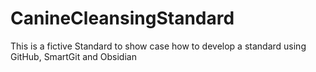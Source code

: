 # CanineCleansingStandard
This is a fictive Standard to show case how to develop a standard using GitHub, SmartGit and Obsidian

